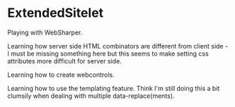ExtendedSitelet
===============

Playing with WebSharper.

Learning how server side HTML combinators are different from client side - I must be missing something here but this seems to 
make setting css attributes more difficult for server side.

Learning how to create webcontrols.

Learning how to use the templating feature. Think I'm still doing this a bit clumsily when dealing with multiple data-replace(ments).
